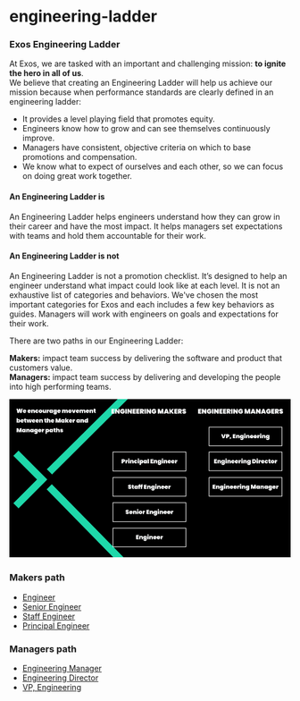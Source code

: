# engineering-ladder

### Exos Engineering Ladder

At Exos, we are tasked with an important and challenging mission: **to ignite the hero in all of us**.<br>
We believe that creating an Engineering Ladder will help us achieve our mission because when performance standards are clearly defined in an engineering ladder:

* It provides a level playing field that promotes equity.
* Engineers know how to grow and can see themselves continuously improve.
* Managers have consistent, objective criteria on which to base promotions and compensation.
* We know what to expect of ourselves and each other, so we can focus on doing great work together.

#### An Engineering Ladder is

An Engineering Ladder helps engineers understand how they can grow in their career and have the most impact. It helps managers set expectations with teams and hold them accountable for their work.

#### An Engineering Ladder is not

An Engineering Ladder is not a promotion checklist. It’s designed to help an engineer understand what impact could look like at each level. It is not an exhaustive list of categories and behaviors. We've chosen the most important categories for Exos and each includes a few key behaviors as guides. Managers will work with engineers on goals and expectations for their work. 

There are two paths in our Engineering Ladder:

**Makers:** impact team success by delivering the software and product that customers value.<br>
**Managers:** impact team success by delivering and developing the people into high performing teams.

![Engineering Ladder](engineering-ladder.png)

### Makers path

* [Engineer](makers/engineer.md)
* [Senior Engineer](makers/senior-engineer.md)
* [Staff Engineer](makers/staff-engineer.md)
* [Principal Engineer](makers/principal-engineer.md)

### Managers path

* [Engineering Manager](managers/engineering-manager.md)
* [Engineering Director](managers/engineering-director.md)
* [VP, Engineering](managers/vp-engineering.md)



